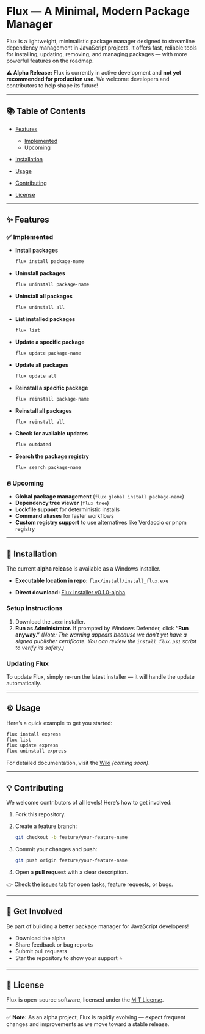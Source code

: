 # **Flux — A Minimal, Modern Package Manager**

Flux is a lightweight, minimalistic package manager designed to streamline dependency management in JavaScript projects. It offers fast, reliable tools for installing, updating, removing, and managing packages — with more powerful features on the roadmap.

⚠️ **Alpha Release:** Flux is currently in active development and **not yet recommended for production use**. We welcome developers and contributors to help shape its future!

---

## 📚 Table of Contents

-   [Features](#-features)

    -   [Implemented](#-implemented)
    -   [Upcoming](#-upcoming)

-   [Installation](#-installation)
-   [Usage](#-usage)
-   [Contributing](#-contributing)
-   [License](#-license)

---

## ✨ Features

### ✅ **Implemented**

-   **Install packages**

    ```sh
    flux install package-name
    ```

-   **Uninstall packages**

    ```sh
    flux uninstall package-name
    ```

-   **Uninstall all packages**

    ```sh
    flux uninstall all
    ```

-   **List installed packages**

    ```sh
    flux list
    ```

-   **Update a specific package**

    ```sh
    flux update package-name
    ```

-   **Update all packages**

    ```sh
    flux update all
    ```

-   **Reinstall a specific package**

    ```sh
    flux reinstall package-name
    ```

-   **Reinstall all packages**

    ```sh
    flux reinstall all
    ```

-   **Check for available updates**

    ```sh
    flux outdated
    ```

-   **Search the package registry**

    ```sh
    flux search package-name
    ```

### 🔥 **Upcoming**

-   **Global package management** (`flux global install package-name`)
-   **Dependency tree viewer** (`flux tree`)
-   **Lockfile support** for deterministic installs
-   **Command aliases** for faster workflows
-   **Custom registry support** to use alternatives like Verdaccio or pnpm registry

---

## 🚀 Installation

The current **alpha release** is available as a Windows installer.

-   **Executable location in repo:**
    `flux/install/install_flux.exe`

-   **Direct download:**
    [Flux Installer v0.1.0-alpha](https://github.com/callmegautam/flux/releases/download/v0.1.0-alpha/install_flux.exe)

### Setup instructions

1. Download the `.exe` installer.
2. **Run as Administrator.**
   If prompted by Windows Defender, click **“Run anyway.”**
   _(Note: The warning appears because we don’t yet have a signed publisher certificate. You can review the `install_flux.ps1` script to verify its safety.)_

### Updating Flux

To update Flux, simply re-run the latest installer — it will handle the update automatically.

---

## ⚙️ Usage

Here’s a quick example to get you started:

```sh
flux install express
flux list
flux update express
flux uninstall express
```

For detailed documentation, visit the [Wiki](https://github.com/callmegautam/flux/wiki) _(coming soon)_.

---

## 💡 Contributing

We welcome contributors of all levels! Here’s how to get involved:

1. Fork this repository.

2. Create a feature branch:

    ```sh
    git checkout -b feature/your-feature-name
    ```

3. Commit your changes and push:

    ```sh
    git push origin feature/your-feature-name
    ```

4. Open a **pull request** with a clear description.

👉 Check the [issues](https://github.com/callmegautam/flux/issues) tab for open tasks, feature requests, or bugs.

---

## 🌟 Get Involved

Be part of building a better package manager for JavaScript developers!

-   Download the alpha
-   Share feedback or bug reports
-   Submit pull requests
-   Star the repository to show your support ⭐

---

## 📄 License

Flux is open-source software, licensed under the [MIT License](LICENSE).

---

✅ **Note:** As an alpha project, Flux is rapidly evolving — expect frequent changes and improvements as we move toward a stable release.
